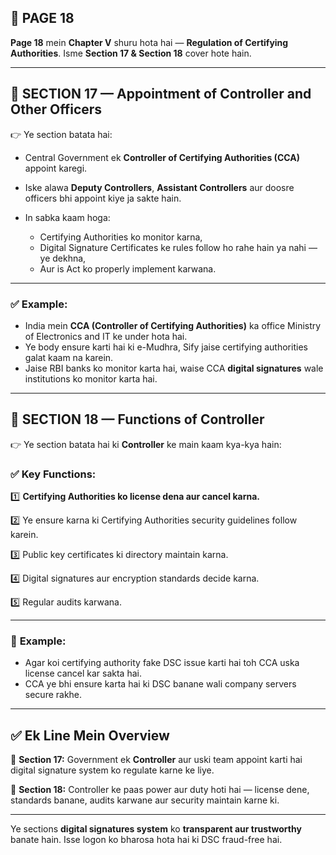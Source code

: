 ## 📄 **PAGE 18**

**Page 18** mein **Chapter V** shuru hota hai — **Regulation of Certifying Authorities**.
Isme **Section 17 & Section 18** cover hote hain.

---

## 🔹 **SECTION 17 — Appointment of Controller and Other Officers**

👉 Ye section batata hai:

* Central Government ek **Controller of Certifying Authorities (CCA)** appoint karegi.
* Iske alawa **Deputy Controllers**, **Assistant Controllers** aur doosre officers bhi appoint kiye ja sakte hain.
* In sabka kaam hoga:

  * Certifying Authorities ko monitor karna,
  * Digital Signature Certificates ke rules follow ho rahe hain ya nahi — ye dekhna,
  * Aur is Act ko properly implement karwana.

---

### ✅ **Example:**

* India mein **CCA (Controller of Certifying Authorities)** ka office Ministry of Electronics and IT ke under hota hai.
* Ye body ensure karti hai ki e-Mudhra, Sify jaise certifying authorities galat kaam na karein.
* Jaise RBI banks ko monitor karta hai, waise CCA **digital signatures** wale institutions ko monitor karta hai.

---

## 🔹 **SECTION 18 — Functions of Controller**

👉 Ye section batata hai ki **Controller** ke main kaam kya-kya hain:

### ✅ **Key Functions:**

1️⃣ **Certifying Authorities ko license dena aur cancel karna.**

2️⃣ Ye ensure karna ki Certifying Authorities security guidelines follow karein.

3️⃣ Public key certificates ki directory maintain karna.

4️⃣ Digital signatures aur encryption standards decide karna.

5️⃣ Regular audits karwana.

---

### 🧩 **Example:**

* Agar koi certifying authority fake DSC issue karti hai toh CCA uska license cancel kar sakta hai.
* CCA ye bhi ensure karta hai ki DSC banane wali company servers secure rakhe.

---

## ✅ **Ek Line Mein Overview**

📌 **Section 17:** Government ek **Controller** aur uski team appoint karti hai digital signature system ko regulate karne ke liye.

📌 **Section 18:** Controller ke paas power aur duty hoti hai — license dene, standards banane, audits karwane aur security maintain karne ki.

---

Ye sections **digital signatures system** ko **transparent aur trustworthy** banate hain. Isse logon ko bharosa hota hai ki DSC fraud-free hai.
